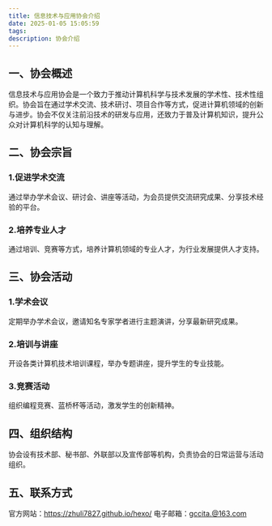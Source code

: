 ```yaml
---
title: 信息技术与应用协会介绍
date: 2025-01-05 15:05:59
tags:
description: 协会介绍
---
```


## 一、协会概述
  信息技术与应用协会是一个致力于推动计算机科学与技术发展的学术性、技术性组织。协会旨在通过学术交流、技术研讨、项目合作等方式，促进计算机领域的创新与进步。协会不仅关注前沿技术的研发与应用，还致力于普及计算机知识，提升公众对计算机科学的认知与理解。

## 二、协会宗旨
  ### 1.促进学术交流
  通过举办学术会议、研讨会、讲座等活动，为会员提供交流研究成果、分享技术经验的平台。
  ### 2.培养专业人才
  通过培训、竞赛等方式，培养计算机领域的专业人才，为行业发展提供人才支持。

## 三、协会活动
  ### 1.学术会议
  定期举办学术会议，邀请知名专家学者进行主题演讲，分享最新研究成果。
  ### 2.培训与讲座
  开设各类计算机技术培训课程，举办专题讲座，提升学生的专业技能。
  ### 3.竞赛活动
  组织编程竞赛、蓝桥杯等活动，激发学生的创新精神。
  
## 四、组织结构
  协会设有技术部、秘书部、外联部以及宣传部等机构，负责协会的日常运营与活动组织。

## 五、联系方式
  官方网站：https://zhuli7827.github.io/hexo/
  电子邮箱：gccita.@163.com